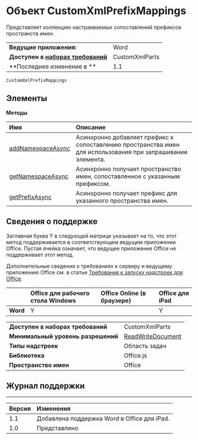
# Объект CustomXmlPrefixMappings
Представляет коллекцию настраиваемых сопоставлений префиксов пространств имен.

|||
|:-----|:-----|
|**Ведущие приложения:**|Word|
|**Доступен в [наборах требований](../../docs/overview/specify-office-hosts-and-api-requirements.md)**|CustomXmlParts|
|**Последнее изменение в **|1.1|

```
CustomXmlPrefixMappings
```


## Элементы


**Методы**


|**Имя**|**Описание**|
|:-----|:-----|
|[addNamespaceAsync](../../reference/shared/customxmlprefixmappings.addnamespaceasync.md)|Асинхронно добавляет префикс к сопоставлению пространства имен для использования при запрашивании элемента.|
|[getNamespaceAsync](../../reference/shared/customxmlprefixmappings.getnamespaceasync.md)|Асинхронно получает пространство имен, сопоставленное с указанным префиксом.|
|[getPrefixAsync](../../reference/shared/customxmlprefixmappings.getprefixasync.md)|Асинхронно получает префикс для указанного пространства имен.|

## Сведения о поддержке


Заглавная буква Y в следующей матрице указывает на то, что этот метод поддерживается в соответствующем ведущем приложении Office. Пустая ячейка означает, что ведущее приложение Office не поддерживает этот метод.

Дополнительные сведения о требованиях к серверу и ведущему приложению Office см. в статье [Требования к запуску надстроек для Office](../../docs/overview/requirements-for-running-office-add-ins.md).


||**Office для рабочего стола Windows**|**Office Online (в браузере)**|**Office для iPad**|
|:-----|:-----|:-----|:-----|
|**Word**|Y||Y|

|||
|:-----|:-----|
|**Доступен в наборах требований**|CustomXmlParts|
|**Минимальный уровень разрешений**|[ReadWriteDocument](../../docs/develop/requesting-permissions-for-api-use-in-content-and-task-pane-add-ins.md)|
|**Типы надстроек**|Область задач|
|**Библиотека**|Office.js|
|**Пространство имен**|Office|

## Журнал поддержки



****


|**Версия**|**Изменения**|
|:-----|:-----|
|1.1|Добавлена поддержка Word в Office для iPad.|
|1.0|Представлено|
